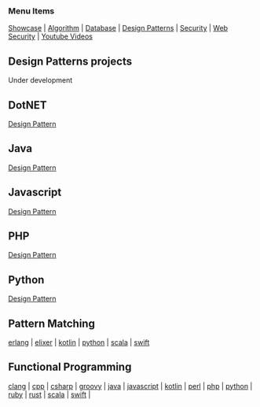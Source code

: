
### Menu Items
[Showcase](PROJECT.md) | [Algorithm](PROJECT-ALGORYTHMES.md) | [Database](PROJECT-DATABASE.md) | [Design Patterns](PROJECT-DESIGN-PATTERNS.md) | [Security](PROJECT-SECURITY.md) | [Web Security](PROJECT-WEB.md) | [Youtube Videos](PROJECT-YOUTUBE.md)

## Design Patterns projects
Under development

## DotNET
[Design Pattern](https://github.com/bearddan2000/lib-design-patterns.git)

## Java
[Design Pattern](https://github.com/bearddan2000/lib-design-patterns.git)

## Javascript
[Design Pattern](https://github.com/bearddan2000/lib-design-patterns.git)

## PHP
[Design Pattern](https://github.com/bearddan2000/lib-design-patterns.git)

## Python
[Design Pattern](https://github.com/bearddan2000/lib-design-patterns.git)

## Pattern Matching
[erlang](https://github.com/bearddan2000?tab=repositories&q=erlang-pattern) | [elixer](https://github.com/bearddan2000?tab=repositories&q=elixer-pattern) | [kotlin](https://github.com/bearddan2000?tab=repositories&q=kotlin-pattern) | [python](https://github.com/bearddan2000?tab=repositories&q=python-pattern) | [scala](https://github.com/bearddan2000?tab=repositories&q=scala-pattern) | [swift](https://github.com/bearddan2000?tab=repositories&q=swift-pattern)

## Functional Programming
[clang](https://github.com/bearddan2000?tab=repositories&q=clang-functional) |
[cpp](https://github.com/bearddan2000?tab=repositories&q=cpp-functional) |
[csharp](https://github.com/bearddan2000?tab=repositories&q=csharp-functional) |
[groovy](https://github.com/bearddan2000?tab=repositories&q=groovy-functional) |
[java](https://github.com/bearddan2000?tab=repositories&q=java-functional) |
[javascript](https://github.com/bearddan2000?tab=repositories&q=javascript-functional) |
[kotlin](https://github.com/bearddan2000?tab=repositories&q=kotlin-functional) |
[perl](https://github.com/bearddan2000?tab=repositories&q=perl-functional) |
[php](https://github.com/bearddan2000?tab=repositories&q=php-functional) |
[python](https://github.com/bearddan2000?tab=repositories&q=python-functional) |
[ruby](https://github.com/bearddan2000?tab=repositories&q=ruby-functional) |
[rust](https://github.com/bearddan2000?tab=repositories&q=rust-functional) |
[scala](https://github.com/bearddan2000?tab=repositories&q=scala-functional) |
[swift](https://github.com/bearddan2000?tab=repositories&q=swift-functional) |